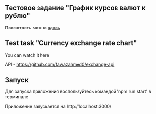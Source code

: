 ## Тестовое задание "График курсов валют к рублю"

Посмотреть можно [здесь](https://sofia1alekseeva.github.io/currency-chart-task/)

## Test task "Currency exchange rate chart"

You can watch it [here](https://sofia1alekseeva.github.io/currency-chart-task/)

API - https://github.com/fawazahmed0/exchange-api


## Запуск
Для запуска приложения воспользуйтесь командой 'npm run start' в терминале

Приложение запускается на http://localhost:3000/